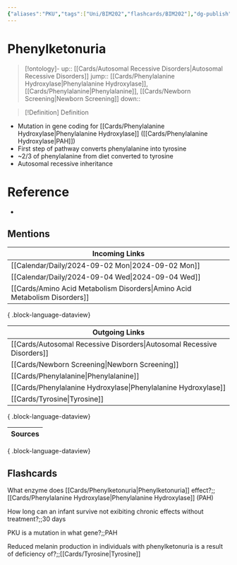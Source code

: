 ```yaml
---
{"aliases":"PKU","tags":["Uni/BIM202","flashcards/BIM202"],"dg-publish":true,"permalink":"/cards/phenylketonuria/","dgPassFrontmatter":true}
---
```


# Phenylketonuria

> [!ontology]-
> up:: [[Cards/Autosomal Recessive Disorders\|Autosomal Recessive Disorders]]
> jump:: [[Cards/Phenylalanine Hydroxylase\|Phenylalanine Hydroxylase]], [[Cards/Phenylalanine\|Phenylalanine]], [[Cards/Newborn Screening\|Newborn Screening]]
> down:: 

> [!Definition] Definition

- Mutation in gene coding for [[Cards/Phenylalanine Hydroxylase\|Phenylalanine Hydroxylase]] ([[Cards/Phenylalanine Hydroxylase\|PAH]])
- First step of pathway converts phenylalanine into tyrosine
- ~2/3 of phenylalanine from diet converted to tyrosine
- Autosomal recessive inheritance

# Reference

- 

## Mentions

| Incoming Links                                                                |
| ----------------------------------------------------------------------------- |
| [[Calendar/Daily/2024-09-02 Mon\|2024-09-02 Mon]]                          |
| [[Calendar/Daily/2024-09-04 Wed\|2024-09-04 Wed]]                          |
| [[Cards/Amino Acid Metabolism Disorders\|Amino Acid Metabolism Disorders]] |

{ .block-language-dataview}

| Outgoing Links                                                            |
| ------------------------------------------------------------------------- |
| [[Cards/Autosomal Recessive Disorders\|Autosomal Recessive Disorders]] |
| [[Cards/Newborn Screening\|Newborn Screening]]                         |
| [[Cards/Phenylalanine\|Phenylalanine]]                                 |
| [[Cards/Phenylalanine Hydroxylase\|Phenylalanine Hydroxylase]]         |
| [[Cards/Tyrosine\|Tyrosine]]                                           |

{ .block-language-dataview}

| Sources |
| ------- |

{ .block-language-dataview}

## Flashcards

What enzyme does [[Cards/Phenylketonuria\|Phenylketonuria]] effect?;;[[Cards/Phenylalanine Hydroxylase\|Phenylalanine Hydroxylase]] (PAH)
<!--SR:!2024-10-28,12,230-->

How long can an infant survive not exibiting chronic effects without treatment?;;30 days
<!--SR:!2024-10-25,16,250-->

PKU is a mutation in what gene?;;PAH
<!--SR:!2024-10-24,8,248-->

Reduced melanin production in individuals with phenylketonuria is a result of deficiency of?;;[[Cards/Tyrosine\|Tyrosine]]
<!--SR:!2024-10-17,1,228-->